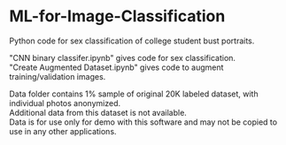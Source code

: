 # ML-for-Image-Classification
Python code for sex classification of college student bust portraits.

"CNN binary classifer.ipynb" gives code for sex classification.  
"Create Augmented Dataset.ipynb" gives code to augment training/validation images.

Data folder contains 1% sample of original 20K labeled dataset, with individual photos anonymized.  
Additional data from this dataset is not available.  
Data is for use only for demo with this software and may not be copied to use in any other applications.
